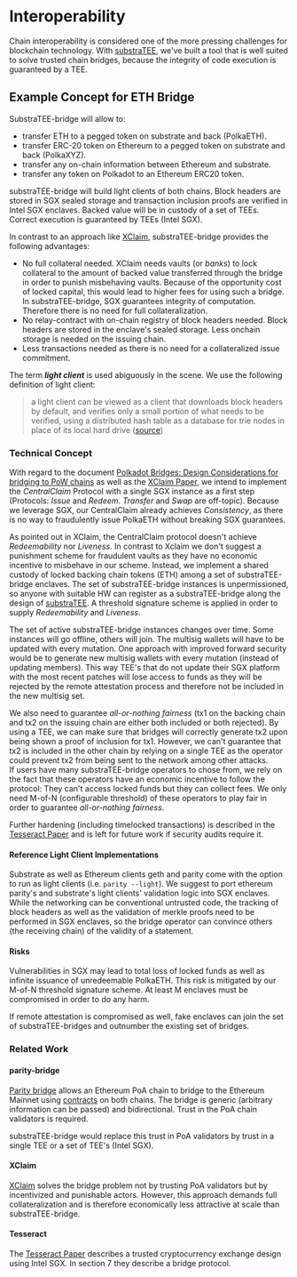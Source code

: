 # Interoperability

Chain interoperability is considered one of the more pressing challenges for blockchain technology. With [substraTEE](https://github.com/scs/substraTEE), we've built a tool that is well suited to solve trusted chain bridges, because the integrity of code execution is guaranteed by a TEE. 

## Example Concept for ETH Bridge

SubstraTEE-bridge will allow to:

* transfer ETH to a pegged token on substrate and back (PolkaETH).
* transfer ERC-20 token on Ethereum to a pegged token on substrate and back (PolkaXYZ).
* transfer any on-chain information between Ethereum and substrate.
* transfer any token on Polkadot to an Ethereum ERC20 token.

substraTEE-bridge will build light clients of both chains. Block headers are stored in SGX sealed storage and transaction inclusion proofs are verified in Intel SGX enclaves. Backed value will be in custody of a set of TEEs. Correct execution is guaranteed by TEEs (Intel SGX).

In contrast to an approach like [XClaim](https://https//www.xclaim.io/), substraTEE-bridge provides the following advantages:

* No full collateral needed. XClaim needs vaults (or *banks*) to lock collateral to the amount of backed value transferred through the bridge in order to punish misbehaving vaults. Because of the opportunity cost of locked capital, this would lead to higher fees for using such a bridge. In substraTEE-bridge, SGX guarantees integrity of computation. Therefore there is no need for full collateralization.
* No relay-contract with on-chain registry of block headers needed. Block headers are stored in the enclave's sealed storage. Less onchain storage is needed on the issuing chain.
* Less transactions needed as there is no need for a collateralized issue commitment.

The term ***light client*** is used abiguously in the scene. We use the following definition of light client:

> a light client can be viewed as a client that downloads block headers by default, and verifies only a small portion of what needs to be verified, using a distributed hash table as a database for trie nodes in place of its local hard drive
([source](https://github.com/ethereum/wiki/wiki/Light-client-protocol))

### Technical Concept

With regard to the document [Polkadot Bridges: Design Considerations for bridging to PoW chains](https://hackmd.io/UVzp6Z-bRAOo9Ny531yhmA) as well as the [XClaim Paper](https://https//www.xclaim.io/), we intend to implement the *CentralClaim* Protocol with a single SGX instance as a first step (Protocols: *Issue* and *Redeem*. *Transfer* and *Swap* are off-topic). Because we leverage SGX, our CentralClaim already achieves *Consistency*, as there is no way to fraudulently issue PolkaETH without breaking SGX guarantees.

As pointed out in XClaim, the CentralClaim protocol doesn't achieve *Redeemability* nor *Liveness*. In contrast to Xclaim we don't suggest a punishment scheme for fraudulent vaults as they have no economic incentive to misbehave in our scheme. Instead, we implement a shared custody of locked backing chain tokens (ETH) among a set of substraTEE-bridge enclaves. The set of substraTEE-bridge instances is unpermissioned, so anyone with suitable HW can register as a substraTEE-bridge along the design of [substraTEE](https://github.com/scs/substraTEE). A threshold signature scheme is applied in order to supply *Redeemability* and *Liveness*.

The set of active substraTEE-bridge instances changes over time. Some instances will go offline, others will join. The multisig wallets will have to be updated with every mutation. One approach with improved forward security would be to generate new multisig wallets with every mutation (instead of updating members). This way TEE's that do not update their SGX platform with the most recent patches will lose access to funds as they will be rejected by the remote attestation process and therefore not be included in the new multisig set.

We also need to guarantee *all-or-nothing fairness* (tx1 on the backing chain and tx2 on the issuing chain are either both included or both rejected). By using a TEE, we can make sure that bridges will correctly generate tx2 upon being shown a proof of inclusion for tx1. However, we can't guarantee that tx2 is included in the other chain by relying on a single TEE as the operator could prevent tx2 from being sent to the network among other attacks.  
If users have many substraTEE-bridge operators to chose from, we rely on the fact that these operators have an economic incentive to follow the protocol: They can't access locked funds but they can collect fees. We only need M-of-N (configurable threshold) of these operators to play fair in order to guarantee *all-or-nothing fairness*.

Further hardening (including timelocked transactions) is described in the [Tesseract Paper](https://eprint.iacr.org/2017/1153.pdf) and is left for future work if security audits require it.

#### Reference Light Client Implementations

Substrate as well as Ethereum clients geth and parity come with the option to run as light clients (i.e. `parity --light`). We suggest to port ethereum parity's and substrate's light clients' validation logic into SGX enclaves. While the networking can be conventional untrusted code, the tracking of block headers as well as the validation of merkle proofs need to be performed in SGX enclaves, so the bridge operator can convince others (the receiving chain) of the validity of a statement.

#### Risks

Vulnerabilities in SGX may lead to total loss of locked funds as well as infinite issuance of unredeemable PolkaETH. This risk is mitigated by our M-of-N threshold signature scheme. At least M enclaves must be compromised in order to do any harm.

If remote attestation is compromised as well, fake enclaves can join the set of substraTEE-bridges and outnumber the existing set of bridges.

### Related Work

#### parity-bridge

[Parity bridge](https://github.com/paritytech/parity-bridge) allows an Ethereum PoA chain to bridge to the Ethereum Mainnet using [contracts](https://github.com/parity-contracts/bridge/blob/master/contracts/bridge.sol) on both chains. The bridge is generic (arbitrary information can be passed) and bidirectional. Trust in the PoA chain validators is required.

substraTEE-bridge would replace this trust in PoA validators by trust in a single TEE or a set of TEE's (Intel SGX).

#### XClaim

[XClaim](https://https//www.xclaim.io/) solves the bridge problem not by trusting PoA validators but by incentivized and punishable actors. However, this approach demands full collateralization and is therefore economically less attractive at scale than substraTEE-bridge.

#### Tesseract

The [Tesseract Paper](https://eprint.iacr.org/2017/1153.pdf) describes a trusted cryptocurrency exchange design using Intel SGX. In section 7 they describe a bridge protocol.
